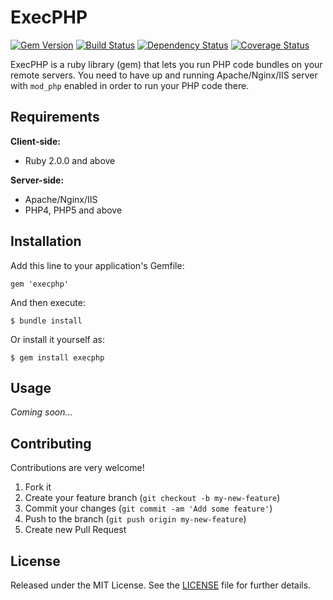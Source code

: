 ExecPHP
=======

[![Gem Version](https://badge.fury.io/rb/execphp.png)](http://badge.fury.io/rb/execphp)
[![Build Status](https://travis-ci.org/kerimdzhanov/execphp.png?branch=master)](https://travis-ci.org/kerimdzhanov/execphp)
[![Dependency Status](https://gemnasium.com/kerimdzhanov/execphp.png)](https://gemnasium.com/kerimdzhanov/execphp)
[![Coverage Status](https://coveralls.io/repos/kerimdzhanov/execphp/badge.png)](https://coveralls.io/r/kerimdzhanov/execphp)

ExecPHP is a ruby library (gem) that lets you run PHP code bundles on your remote servers.
You need to have up and running Apache/Nginx/IIS server with `mod_php` enabled in order to run your PHP code there.

Requirements
------------

**Client-side:**
* Ruby 2.0.0 and above

**Server-side:**
* Apache/Nginx/IIS
* PHP4, PHP5 and above

Installation
------------

Add this line to your application's Gemfile:

    gem 'execphp'

And then execute:

    $ bundle install

Or install it yourself as:

    $ gem install execphp

Usage
-----

_Coming soon..._

Contributing
------------

Contributions are very welcome!

1. Fork it
2. Create your feature branch (`git checkout -b my-new-feature`)
3. Commit your changes (`git commit -am 'Add some feature'`)
4. Push to the branch (`git push origin my-new-feature`)
5. Create new Pull Request

License
-------

Released under the MIT License. See the [LICENSE] file for further details.

[LICENSE]: LICENSE.txt
